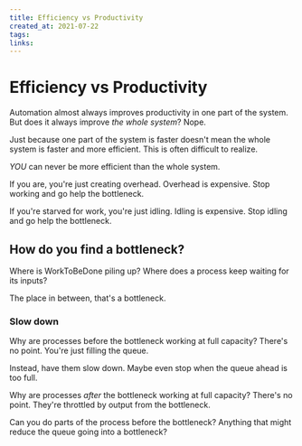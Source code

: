 ```yaml
---
title: Efficiency vs Productivity
created_at: 2021-07-22
tags:
links:
---
```


# Efficiency vs Productivity
Automation almost always improves productivity in one part of the system. But does it always improve _the whole system_? Nope.

Just because one part of the system is faster doesn't mean the whole system is faster and more efficient. This is often difficult to realize.

_YOU_ can never be more efficient than the whole system.

If you are, you're just creating overhead. Overhead is expensive. Stop working and go help the bottleneck.

If you're starved for work, you're just idling. Idling is expensive. Stop idling and go help the bottleneck.

## How do you find a bottleneck?

Where is WorkToBeDone piling up? Where does a process keep waiting for its inputs?

The place in between, that's a bottleneck.

### Slow down

Why are processes before the bottleneck working at full capacity? There's no point. You're just filling the queue.

Instead, have them slow down. Maybe even stop when the queue ahead is too full.

Why are processes _after_ the bottleneck working at full capacity? There's no point. They're throttled by output from the bottleneck.

Can you do parts of the process before the bottleneck? Anything that might reduce the queue going into a bottleneck?